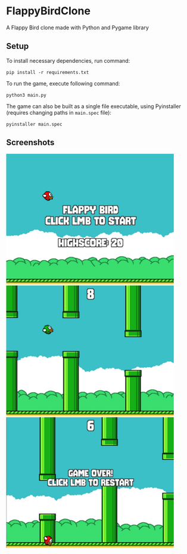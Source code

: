# FlappyBirdClone

A Flappy Bird clone made with Python and Pygame library

## Setup
To install necessary dependencies, run command:
```
pip install -r requirements.txt
```
To run the game, execute following command:
```
python3 main.py
```
The game can also be built as a single file executable, using Pyinstaller (requires changing paths in ```main.spec``` file):
```
pyinstaller main.spec
```

## Screenshots
<p float="left">
  <img src="/screenshots/menu.jpg" width="450" height="350" />
  &nbsp;&nbsp;
  <img src="/screenshots/gameplay.jpg" width="450" height="350" />
  <img src="/screenshots/game_over.jpg" width="450" height="350" />
</p>
